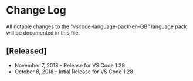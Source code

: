 # Change Log
All notable changes to the "vscode-language-pack-en-GB" language pack will be documented in this file.

## [Released]
* November 7, 2018 - Release for VS Code 1.29
* October 8, 2018 - Intial Release for VS Code 1.28
